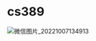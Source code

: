 # cs389

![微信图片_20221007134913](https://user-images.githubusercontent.com/100736782/194732376-83014653-5b5e-44b1-a618-44133780daf3.jpg)
